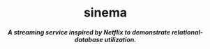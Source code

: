 <h1 align=center>sinema</h1>
<h5 align=center>A streaming service inspired by Netflix to demonstrate relational-database utilization.</h5>
